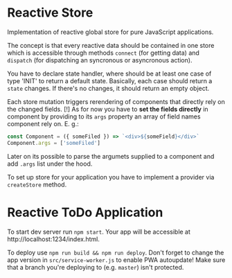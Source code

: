 <!-- FIXME: update readme -->

# Reactive Store

Implementation of reactive global store for pure JavaScript applications.

The concept is that every reactive data should be contained in one store
which is accessible through methods `connect` (for getting data) and `dispatch`
(for dispatching an syncronous or asyncronous action).

You have to declare state handler, where should be at least one case of type 'INIT'
to return a default state.
Basically, each case should return a `state` changes.
If there's no changes, it should return an empty object.

Each store mutation triggers rerendering of components that directly rely on
the changed fields.
[!] As for now you have to **set the fields directly** in component
by providing to its `args` property an array of field names component rely on.
E. g.:

```javascript
const Component = ({ someFiled }) => `<div>${someField}</div>`
Component.args = ['someFiled']
```

Later on its possible to parse the argumets supplied to a component
and add `.args` list under the hood.

To set up store for your application you have to implement a provider via
`createStore` method.

# Reactive ToDo Application

To start dev server run `npm start`. Your app will be accessible at
http://localhost:1234/index.html.

To deploy use `npm run build && npm run deploy`.
Don't forget to change the app version in `src/service-worker.js` to enable PWA autoupdate!
Make sure that a branch you're deploying to (e.g. `master`) isn't protected.
